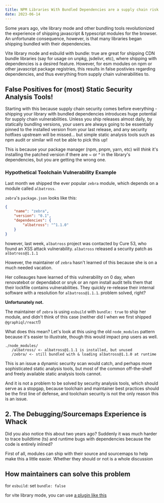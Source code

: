 ```yaml
---
title: NPM Libraries With Bundled Dependencies are a supply chain risk (and more)
date: 2023-06-14
---
```


Some years ago, vite library mode and other bundling tools revolutionized the experience of shipping javascript & typescript modules for the browser. An unfortunate consequence, however, is that many libraries began shipping bundled with their dependencies.

Vite library mode and esbuild with bundle: true are great for shipping CDN bundle libraries (say for usage on unpkg, jsdelivr, etc), where shipping with dependencies is a desired feature. However, for esm modules on npm or other javascript package registries, this results in false postivies regarding dependencies, and thus everything from supply chain vulnerabilities to.

## False Positives for (most) Static Security Analysis Tools!

Starting with this because supply chain security comes before everything - shipping your library with bundled dependencies introduces huge potential for supply chain vulnerabilities. Unless you ship releases almost daily, by statically bundling versions, your users are always going to be essentially pinned to the installed version from your last release, and any security hotfixes upstream will be missed... but simple static analysis tools such as npm audit or similar will not be able to pick this up!

This is because your package manager (npm, pnpm, yarn, etc) will _think_ it's installing the patched version if there are ~ or ^ in the library's dependencies, but you are getting the wrong one.

### Hypothetical Toolchain Vulnerability Example

Last month we shipped the ever popular `zebra` module, which depends on a module called `albatross`.

`zebra`'s `package.json` looks like this:

```json
{
    "name": "zebra",
    "version": "0.1",
    "dependencies": {
        "albatross": "^1.1.0"
    }
}

```

however, last week, `albatross` project was contacted by Cure 53, who found an XSS attack vulnerability. `albatross` released a security patch as `albatross@1.1.1` 

However, the maintainer of `zebra` hasn't learned of this because she is on a much needed vacation. 

Her colleauges have learned of this vulnerability on 0 day, when renovatebot or dependabot or snyk or an npm install audit tells them that their lockfile contains vulnerabilities. They quickly re-release their internal software with a resolution for `albatross@1.1.1`. problem solved, right? 

**Unfortunately not.**

The maintainer of `zebra` is using `esbuild` with `bundle: true` to ship her module, and didn't think of this case (neither did I when we first shipped `@graphiql/react`!)

What does this mean? Let's look at this using the old `node_modules` pattern because it's easier to illustrate, though this would impact pnp users as well.

```text
./node_modules/
   /albatross/ <- albatross@1.1.1 is installed, but unused
   /zebra/ <- still bundled with & loading albatross@1.1.0 at runtime
```

This is an issue a dynamic security scan would catch, and perhaps more sophisticated static analysis tools, but most of the common off-the-shelf and freely available static analysis tools cannot.

And it is not a problem to be solved by security analysis tools, which should serve as a stopgap, because toolchain and maintainer best practices should be the first line of defense, and toolchain security is not the only reason this is an issue.

## 2. The Debugging/Sourcemaps Experience is **Whack**

Did you also notice this about two years ago? Suddenly it was much harder to trace buildtime (ts) and runtime bugs with dependencies because the code is entirely inlined?

First of all, modules can ship with their source and sourcemaps to help make this a little easier. Whether they should or not is a whole discussion


## How maintainers can solve this problem

for `esbuild`: set `bundle: false`

for vite library mode, you can use [a plugin like this](https://socket.dev/npm/package/vite-plugin-no-bundle)
